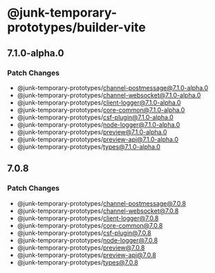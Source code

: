 # @junk-temporary-prototypes/builder-vite

## 7.1.0-alpha.0

### Patch Changes

- @junk-temporary-prototypes/channel-postmessage@7.1.0-alpha.0
- @junk-temporary-prototypes/channel-websocket@7.1.0-alpha.0
- @junk-temporary-prototypes/client-logger@7.1.0-alpha.0
- @junk-temporary-prototypes/core-common@7.1.0-alpha.0
- @junk-temporary-prototypes/csf-plugin@7.1.0-alpha.0
- @junk-temporary-prototypes/node-logger@7.1.0-alpha.0
- @junk-temporary-prototypes/preview@7.1.0-alpha.0
- @junk-temporary-prototypes/preview-api@7.1.0-alpha.0
- @junk-temporary-prototypes/types@7.1.0-alpha.0

## 7.0.8

### Patch Changes

- @junk-temporary-prototypes/channel-postmessage@7.0.8
- @junk-temporary-prototypes/channel-websocket@7.0.8
- @junk-temporary-prototypes/client-logger@7.0.8
- @junk-temporary-prototypes/core-common@7.0.8
- @junk-temporary-prototypes/csf-plugin@7.0.8
- @junk-temporary-prototypes/node-logger@7.0.8
- @junk-temporary-prototypes/preview@7.0.8
- @junk-temporary-prototypes/preview-api@7.0.8
- @junk-temporary-prototypes/types@7.0.8
